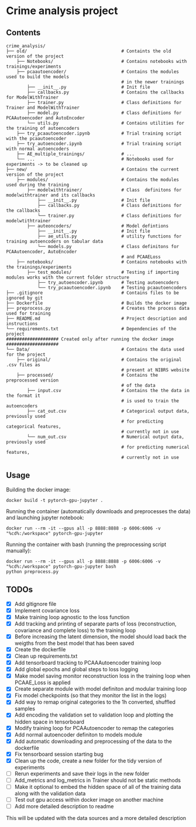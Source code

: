 # Crime analysis project

## **Contents**
```text
crime_analysis/
├── old/                                    # Containts the old version of the project
    ├── Notebooks/                          # Contains notebooks with trainings/experiments
    ├── pcaautoencoder/                     # Contains the modules used to build the models
                                            # in the newer trainings
        ├── __init__.py                     # Init file
        ├── callbacks.py                    # Contains the callbacks for ModelWithTrainer
        ├── trainer.py                      # Class definitions for Trainer and ModelWithTrainer
        ├── model.py                        # Class definitions for PCAAutoencoder and AutoEncoder
        └── utils.py                        # Contains utilities for the training of autoencoders
    ├── try_pcaautoencoder.ipynb            # Trial training script with the pcaautoencoder
    ├── try_autoencoder.ipynb               # Trial training script with normal autoencoders
    ├── AE_multiple_trainings/              # ...
    └── ...                                 # Notebooks used for experiments -> to be cleaned up
├── new/                                    # Contains the current version of the project
    ├── modules/                            # Contains the modules used during the training
        ├── modelwithtrainer/               # Class  definitons for modelwithtrainer and its callbacks
            ├── __init__.py                 # Init file
            ├── callbacks.py                # Class definitions for the callbacks
            └── trainer.py                  # Class definitions for modelwtithtrainer
        ├── auteoncoders/                   # Model defintions
            ├── __init__.py                 # Init file
            ├── ae_utils.py                 # utility functions for training autoencoders on tabular data
            └── models.py                   # Class definitons for PCAAutoencoder, AutoEncoder
                                            # and PCAAELoss
    ├── notebooks/                          # Contains notebooks with the trainings/experiments
        ├── test_modules/                   # Testing if importing modules works with the current folder structure
            ├── try_autoencoder.ipynb       # Testing autoencoders
            └── try_pcaautoencoder.ipynb    # Testing pcaautoencoders
├── .gitignore                              # Contains files to be ignored by git
├── Dockerfile                              # Builds the docker image
├── preprocess.py                           # Creates the process data used for training
├── README.md                               # Project description and instructions
└── requirements.txt                        # Dependencies of the project
#################### Created only after running the docker image ####################
└── Data/                                   # Contains the data used for the project
    ├── original/                           # Contains the original .csv files as 
                                            # present at NIBRS website
    ├── processed/                          # Contains the preprocessed version 
                                            # of the data
        ├── input.csv                       # Contains the the data in the format it
                                            # is used to train the autoencoders
        ├── cat_out.csv                     # Categorical output data, previously used
                                            # for predicting categorical features,
                                            # currently not in use
        └── num_out.csv                     # Numerical output data, previously used 
                                            # for predicting numerical features,
                                            # currently not in use
```
## **Usage**
Building the docker image:
```text
docker build -t pytorch-gpu-jupyter .
```
Running the container (automatically downloads and preprocesses the data) and launching jupyter notebook:
```text
docker run --rm -it --gpus all -p 8888:8888 -p 6006:6006 -v "%cd%:/workspace" pytorch-gpu-jupyter
```
Running the container with bash (running the preprocessing script manually):
```text
docker run --rm -it --gpus all -p 8888:8888 -p 6006:6006 -v "%cd%:/workspace" pytorch-gpu-jupyter bash
python preprocess.py
```


## **TODOs**
- [x] Add gitignore file
- [x] Implement covariance loss
- [x] Make training loop agnostic to the loss function
- [x] Add tracking and printing of separate parts of loss (reconstruction, covariance and complete loss) to the training loop
- [x] Before increasing the latent dimension, the model should load back the weigths from the best model that has been saved
- [x] Create the dockerfile
- [x] Clean up requirements.txt
- [x] Add tensorboard tracking to PCAAAutoencoder training loop
- [x] Add global epochs and global steps to loss logging
- [x] Make model saving monitor reconstruction loss in the training loop when PCAAE_Loss is applied
- [x] Create separate module with model definiton and modular training loop
- [x] Fix model checkpoints (so that they monitor the list in the logs)
- [x] Add way to remap original categories to the 1h converted, shuffled samples
- [x] Add encoding the validation set to validation loop and plotting the hidden space in tensorboard
- [x] Modify training loop for PCAAutoencoder to remap the categories
- [x] Add normal autoencoder definiton to models module
- [x] Add automatic downloading and preprocessing of the data to the dockerfile
- [x] Fix tensorboard session starting bug
- [X] Clean up the code, create a new folder for the tidy version of experiments
- [ ] Rerun experiments and save their logs in the new folder
- [ ] Add_metrics and log_metrics in Trainer should not be static methods
- [ ] Make it optional to embed the hidden space of all of the training data along with the validation data
- [ ] Test out gpu access within docker image on another machine
- [ ] Add more detailed description to readme

This will be updated with the data sources and a more detailed description